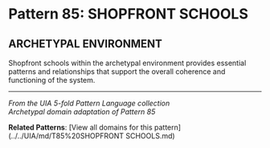 # Pattern 85: SHOPFRONT SCHOOLS

## ARCHETYPAL ENVIRONMENT

Shopfront schools within the archetypal environment provides essential patterns and relationships that support the overall coherence and functioning of the system.

---

*From the UIA 5-fold Pattern Language collection*  
*Archetypal domain adaptation of Pattern 85*

**Related Patterns**: [View all domains for this pattern](../../UIA/md/T85%20SHOPFRONT SCHOOLS.md)
